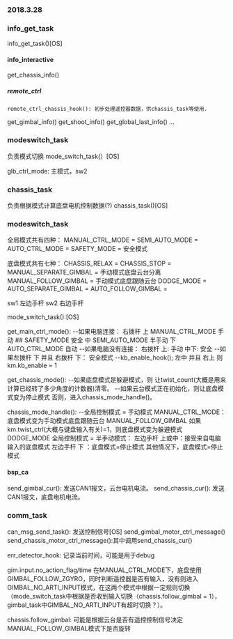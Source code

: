 ### 2018.3.28


### info_get_task
 info_get_task()[OS]
#### info_interactive
  get_chassis_info()
##### remote_ctrl
    remote_ctrl_chassis_hook(): 初步处理遥控器数据，供chassis_task等使用.
  get_gimbal_info()
  get_shoot_info()
  get_global_last_info()
  ...

### modeswitch_task
  负责模式切换
  mode_switch_task(）[OS]

glb_ctrl_mode: 主模式，sw2

### chassis_task
负责根据模式计算底盘电机控制数据(?)
chassis_task()[OS]



### modeswitch_task
全局模式共有四种：
MANUAL_CTRL_MODE   =
SEMI_AUTO_MODE     =
AUTO_CTRL_MODE     =
SAFETY_MODE        = 安全模式

底盘模式共有七种：
CHASSIS_RELAX          =
CHASSIS_STOP           =
MANUAL_SEPARATE_GIMBAL = 手动模式底盘云台分离
MANUAL_FOLLOW_GIMBAL   = 手动模式底盘跟随云台
DODGE_MODE             =
AUTO_SEPARATE_GIMBAL   =
AUTO_FOLLOW_GIMBAL     =

sw1 左边手杆
sw2 右边手杆


mode_switch_task():[OS]

get_main_ctrl_mode():
--如果电脑连接：
  右拨杆 上 MANUAL_CTRL_MODE 手动
        ## SAFETY_MODE      安全
        中 SEMI_AUTO_MODE   半手动
        下 AUTO_CTRL_MODE   自动
--如果电脑没有连接：
  右拨杆 上:     手动
        中下:   安全
--如果左拨杆 下 并且 右拨杆 下：
    安全模式
--kb_enable_hook();
  左中 并且 右上 则 km.kb_enable = 1

get_chassis_mode():
--如果底盘模式是躲避模式，则   让twist_count(大概是用来计算已经转了多少角度的计数器)清零。
--如果云台模式正在初始化，则让底盘模式变为停止模式
  否则，进入chassis_mode_handle()。

chassis_mode_handle():
--全局控制模式 = 手动模式 MANUAL_CTRL_MODE：
    底盘模式变为手动模式底盘跟随云台 MANUAL_FOLLOW_GIMBAL
    如果km.twist_ctrl(大概与键盘输入有关)=1，则底盘模式变为躲避模式 DODGE_MODE
  全局控制模式 = 半手动模式：
    左边手杆 上或中：接受来自电脑输入的底盘模式
    左边手杆 下   ：底盘模式=停止模式
  其他情况下，底盘模式=停止模式

#### bsp_ca
send_gimbal_cur(): 发送CAN1报文，云台电机电流。
send_chassis_cur(): 发送CAN1报文，底盘电机电流。

### comm_task
can_msg_send_task(): 发送控制信号[OS]
  send_gimbal_motor_ctrl_message()
  send_chassis_motor_ctrl_message():其中调用send_chassis_cur()


err_detector_hook: 记录当前时间，可能是用于debug

gim.input.no_action_flag/time 在MANUAL_CTRL_MODE下，底盘使用GIMBAL_FOLLOW_ZGYRO，同时判断遥控器是否有输入，没有则进入GIMBAL_NO_ARTI_INPUT模式，在这两个模式中根据一定规则切换（mode_switch_task中根据是否收到输入切换（chassis.follow_gimbal = 1），gimbal_task中GIMBAL_NO_ARTI_INPUT有超时切换？）。

chassis.follow_gimbal: 可能是根据云台是否有遥控控制信号决定MANUAL_FOLLOW_GIMBAL模式下是否旋转
